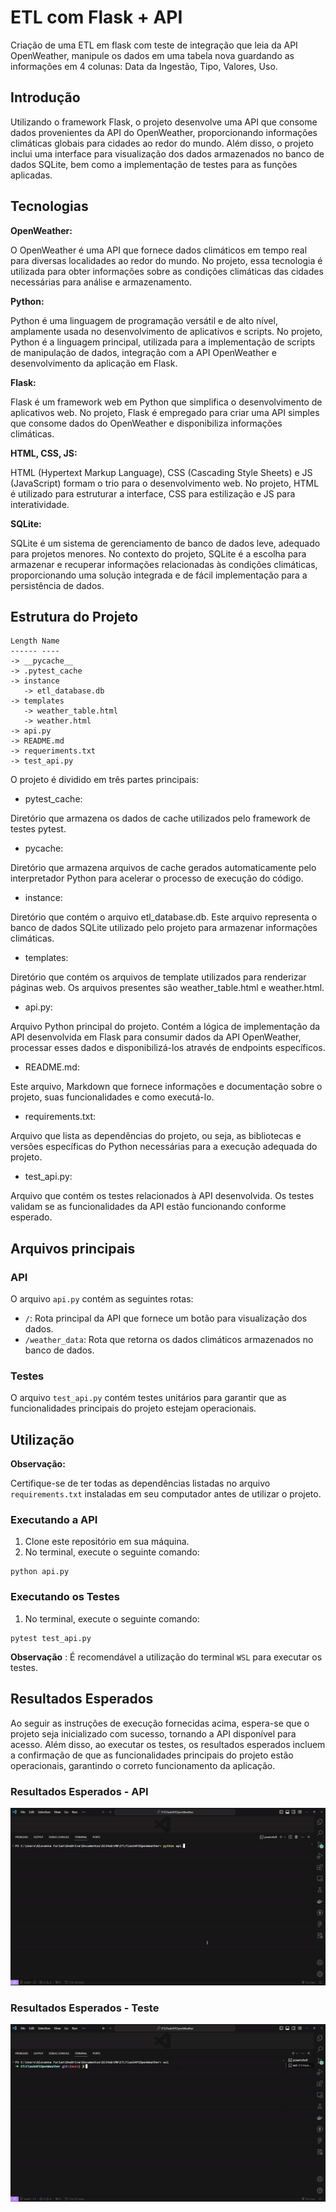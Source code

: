 # ETL com Flask + API

Criação de uma ETL em flask com teste de integração que leia da API OpenWeather, manipule os dados em uma tabela nova guardando as informações em 4 colunas: Data da Ingestão, Tipo, Valores, Uso.

## Introdução

Utilizando o framework Flask, o projeto desenvolve uma API que consome dados provenientes da API do OpenWeather, proporcionando informações climáticas globais para cidades ao redor do mundo. Além disso, o projeto inclui uma interface para visualização dos dados armazenados no banco de dados SQLite, bem como a implementação de testes para as funções aplicadas.

## Tecnologias

**OpenWeather:**

O OpenWeather é uma API que fornece dados climáticos em tempo real para diversas localidades ao redor do mundo. No projeto, essa tecnologia é utilizada para obter informações sobre as condições climáticas das cidades necessárias para análise e armazenamento.

**Python:**

Python é uma linguagem de programação versátil e de alto nível, amplamente usada no desenvolvimento de aplicativos e scripts. No projeto, Python é a linguagem principal, utilizada para a implementação de scripts de manipulação de dados, integração com a API OpenWeather e desenvolvimento da aplicação em Flask.

**Flask:**

Flask é um framework web em Python que simplifica o desenvolvimento de aplicativos web. No projeto, Flask é empregado para criar uma API simples que consome dados do OpenWeather e disponibiliza informações climáticas.

**HTML, CSS, JS:**

HTML (Hypertext Markup Language), CSS (Cascading Style Sheets) e JS (JavaScript) formam o trio para o desenvolvimento web. No projeto, HTML é utilizado para estruturar a interface, CSS para estilização e JS para interatividade.

**SQLite:**

SQLite é um sistema de gerenciamento de banco de dados leve, adequado para projetos menores. No contexto do projeto, SQLite é a escolha para armazenar e recuperar informações relacionadas às condições climáticas, proporcionando uma solução integrada e de fácil implementação para a persistência de dados.

## Estrutura do Projeto

```
Length Name
------ ----
-> __pycache__
-> .pytest_cache
-> instance
   -> etl_database.db
-> templates
   -> weather_table.html
   -> weather.html
-> api.py
-> README.md
-> requeriments.txt
-> test_api.py
```

O projeto é dividido em três partes principais:

- pytest_cache:

Diretório que armazena os dados de cache utilizados pelo framework de testes pytest.

- pycache:

Diretório que armazena arquivos de cache gerados automaticamente pelo interpretador Python para acelerar o processo de execução do código.

- instance:

Diretório que contém o arquivo etl_database.db. Este arquivo representa o banco de dados SQLite utilizado pelo projeto para armazenar informações climáticas.

- templates:

Diretório que contém os arquivos de template utilizados para renderizar páginas web. Os arquivos presentes são weather_table.html e weather.html.

- api.py:

Arquivo Python principal do projeto. Contém a lógica de implementação da API desenvolvida em Flask para consumir dados da API OpenWeather, processar esses dados e disponibilizá-los através de endpoints específicos.

- README.md:

Este arquivo, Markdown que fornece informações e documentação sobre o projeto, suas funcionalidades e como executá-lo.

- requirements.txt:

Arquivo que lista as dependências do projeto, ou seja, as bibliotecas e versões específicas do Python necessárias para a execução adequada do projeto.

- test_api.py:

Arquivo que contém os testes relacionados à API desenvolvida. Os testes validam se as funcionalidades da API estão funcionando conforme esperado.

## Arquivos principais

### API

O arquivo `api.py` contém as seguintes rotas:

- `/`: Rota principal da API que fornece um botão para visualização dos dados.
- `/weather_data`: Rota que retorna os dados climáticos armazenados no banco de dados.

### Testes

O arquivo `test_api.py` contém testes unitários para garantir que as funcionalidades principais do projeto estejam operacionais.

## Utilização

**Observação:**

Certifique-se de ter todas as dependências listadas no arquivo `requirements.txt` instaladas em seu computador antes de utilizar o projeto. 

### Executando a API

1. Clone este repositório em sua máquina.
2. No terminal, execute o seguinte comando:

```
python api.py
```

### Executando os Testes

1. No terminal, execute o seguinte comando:

```
pytest test_api.py
```

**Observação** :  É recomendável a utilização do terminal `WSL` para executar os testes.

## Resultados Esperados

Ao seguir as instruções de execução fornecidas acima, espera-se que o projeto seja inicializado com sucesso, tornando a API disponível para acesso. Além disso, ao executar os testes, os resultados esperados incluem a confirmação de que as funcionalidades principais do projeto estão operacionais, garantindo o correto funcionamento da aplicação.

### Resultados Esperados - API

<img src="./assets/resultadoApi.gif">

### Resultados Esperados - Teste

<img src="./assets/resultadoTeste.gif">